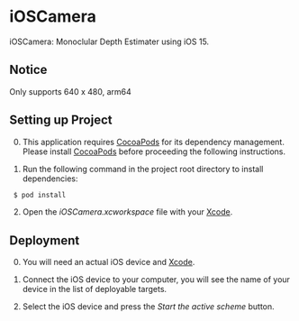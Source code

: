 iOSCamera
==============================

iOSCamera: Monoclular Depth Estimater using iOS 15.

Notice
------------
Only supports 640 x 480, arm64

Setting up Project
------------
 0. This application requires [CocoaPods](https://cocoapods.org/) for its dependency management. Please install [CocoaPods](https://cocoapods.org/) before proceeding the following instructions.

 1. Run the following command in the project root directory to install dependencies:

```bash
 $ pod install
```

 2. Open the *iOSCamera.xcworkspace* file with your [Xcode](https://developer.apple.com/xcode/).

Deployment
------------
 0. You will need an actual iOS device and [Xcode](https://developer.apple.com/xcode/).
 
 1. Connect the iOS device to your computer, you will see the name of your device in the list of deployable targets.
 
 2. Select the iOS device and press the *Start the active scheme* button.
